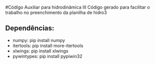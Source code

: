 ﻿
#Código Auxiliar para hidrodinâmica III
Código gerado para facilitar o trabalho no preenchimento da planilha de hidro3

## Dependências:
- numpy: pip install numpy
- itertools: pip install more-itertools
- xlwings: pip install xlwings
- pywintypes: pip install pypiwin32
